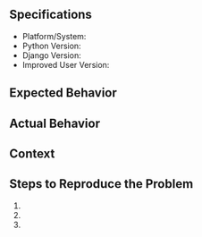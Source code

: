 <!--

Thank you for filing a bug report. :tada::+1:

Please read this and fill out this template. If unsure about something, just do as best as you're able.

Remember that this is a volunteer-driven project, and that contributions are welcome.

Please note that this is only for reporting problems, not for asking for support. Please use the Django Mailing list or StackOverflow to ask for help.

Please check that no-one else has reported this bug before by searching existing issues.

If you are reporting a SECURITY issue, please email hello@jambonsw.com instead.

If you are requesting a feature, please refer to the documentation to make sure it is consistent with the package's goals.

To Use this Template:

* Use a clear and descriptive title for the issue to identify the problem
* Fill out what you can
* Delete what you do not fill out
-->

## Specifications

-   Platform/System:
-   Python Version:
-   Django Version:
-   Improved User Version:

## Expected Behavior

<!--- Tell us what should happen -->

## Actual Behavior

<!--- Tell us what happens instead of the expected behavior
      Attach screenshots if applicable. -->

## Context

<!--- How has this issue affected you? What are you trying to accomplish?
      Providing context helps us come up with a solution that is most useful in the real world -->

## Steps to Reproduce the Problem

<!--- Provide a link to a live example, or an unambiguous set of steps to
      reproduce this bug. Include code to reproduce, if relevant -->

1.
2.
3.
